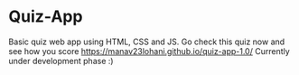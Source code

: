 # Quiz-App
Basic quiz web app using HTML, CSS and JS.
Go check this quiz now and see how you score https://manav23lohani.github.io/quiz-app-1.0/
Currently under development phase :)
